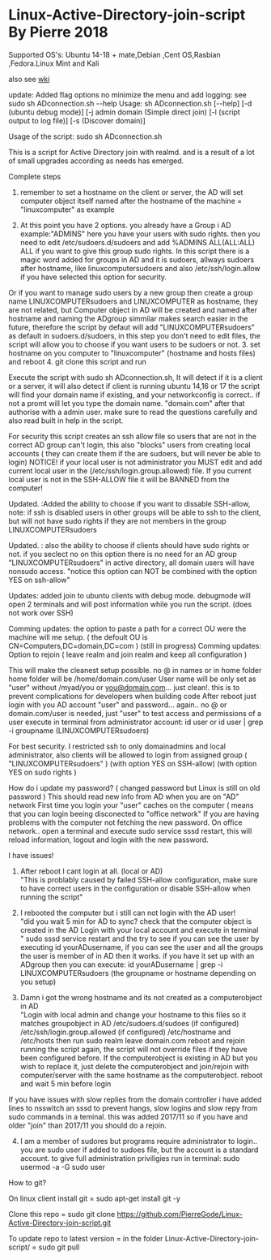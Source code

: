 # Linux-Active-Directory-join-script By Pierre 2018

Supported OS's: Ubuntu 14-18 + mate,Debian ,Cent OS,Rasbian ,Fedora.Linux Mint and Kali

also see <a href="https://github.com/PierreGode/Linux-Active-Directory-join-script/wiki">wki</a>

update: Added flag options no minimize the menu and add logging: see sudo sh ADconnection.sh --help
Usage: sh ADconnection.sh [--help] [-d (ubuntu debug mode)]
                          [-j admin domain (Simple direct join)
                          [-l (script output to log file)]
                          [-s (Discover domain)]
                          
                          

Usage of the script: sudo sh ADconnection.sh

This is a script for Active Directory join with realmd.
and is a result of a lot of small upgrades according as needs has emerged.

Complete steps

1. remember to set a hostname on the client or server, the AD will set computer object itself named after the hostname of the machine = "linuxcomputer" as example

2. At this point you have 2 options. you already have a Group i AD example:"ADMINS" here you have your users with sudo rights. then you need to edit /etc/sudoers.d/sudoers
and add   %ADMINS ALL(ALL:ALL) ALL if you want to give this group sudo rights.
In this script there is a magic word added for groups in AD and it is sudoers, allways sudoers after hostname, like linuxcomputersudoers
and also /etc/ssh/login.allow if you have selected this option for security.

Or if you want to manage sudo users by a new group then create a group name LINUXCOMPUTERsudoers and LINUXCOMPUTER as hostname, they are not related, but Computer object in AD will be created and named after hostname and naming the ADgroup simmilar makes search easier in the future, therefore the script by defaut will add "LINUXCOMPUTERsudoers" as default in sudoers.d/sudoers, in this step you don't need to edit files, the script will allow you to choose if you want users to be sudoers or not.
3. set hostname on you computer to "linuxcomputer" (hostname and hosts files) and reboot
4. git clone this script and run

Execute the script with sudo sh ADconnection.sh, It will detect if it is a client or a server, it will also detect if client is running ubuntu 14,16 or 17
the script will find your domain name if existing, and your networkconfig is correct.. if not a promt will let you type the domain name. "domain.com"
after that authorise with a admin user.
make sure to read the questions carefully and also read built in help in the script.

For security this script creates an ssh allow file so users that are not in the correct AD group can't login,
this also "blocks" users from creating local accounts ( they can create them if the are sudoers, but will never be able to login)
NOTICE! if your local user is not administrator you MUST edit and add current local user in the  (/etc/ssh/login.group.allowed) file.
If you current local user is not in the SSH-ALLOW file it will be BANNED from the computer!

Updated. :Added the ability to choose if you want to dissable SSH-allow,
note: if ssh is disabled users in other groups will be able to ssh to the client, but will not have sudo rights if they are not members in the group LINUXCOMPUTERsudoers

Updated. :
also the ability to choose if clients should have sudo rights or not.
if you seclect no on this option there is no need for an AD group "LINUXCOMPUTERsudoers" in active directory, all domain users
will have nonsudo access. "notice this option can NOT be combined with the option YES on ssh-allow"

Updates:
added join to ubuntu clients with debug mode. 
debugmode will open 2 terminals and will post information while you run the script.
(does not work over SSH)

Comming updates: the option to paste a path for a correct OU were the machine will me setup. ( the defoult OU is CN=Computers,DC=domain,DC=com ) (still in progress)
Comming updates: Option to rejoin ( leave realm and join realm and keep all configuration )


This will make the cleanest setup possible. no @ in names or in home folder
home folder will be /home/domain.com/user
User name will be only set as "user" without /myad/you or you@domain.com... just clean!. this is to prevent complications for developers when building code
After reboot just login with you AD account "user" and password... again.. no @ or domain.com/user is needed, just "user"
to test access and permissions of a user execute in terminal from administrator account: id user or id user | grep -i groupname (LINUXCOMPUTERsudoers)

For best security. I restricted ssh to only domainadmins and local administrator, also clients will be allowed to login from assigned group ( "LINUXCOMPUTERsudoers" ) (with option YES on SSH-allow) (with option YES on sudo rights )


How do i update my password?
( changed password but Linux is still on old password ) 
This should read new info from AD when you are on "AD" network
First time you login your "user" caches on the computer ( means that you can login beeing disconected to "office network"
If you are having problems with the computer not fetching the new password. On office network.. open a terminal and execute sudo service sssd restart, this will reload information, logout and login with the new password.

I have issues!

1. After reboot I cant login at all. (local or AD)  
"This is problably caused by failed SSH-allow configuration, make sure to have correct users in the configuration or disable SSH-allow when running the script" 

2. I rebooted the computer but i still can not login with the AD user!   
"did you wait 5 min for AD to sync?
check that the computer object is created in the AD
Login with your local account and execute in terminal " sudo sssd service restart   and the try to see if you can see the user by executing id yourADusername, if you can see the user and all the groups the user is member of in AD then it works. if you have it set up with an ADgroup then you can execute: 
id yourADusername | grep -i LINUXCOMPUTERsudoers (the groupname or hostname depending on you setup)

3. Damn i got the wrong hostname and its not created as a computerobject in AD   
"Login with local admin and change your hostname to this files so it matches groupobject in AD /etc/sudoers.d/sudoes (if configured)    /etc/ssh/login.group.allowed (if configured)   /etc/hostname  and /etc/hosts
then run sudo realm leave domain.com reboot and rejoin running the script again, the script will not override files if they have been configured before.
If the computerobject is existing in AD but you wish to replace it, just delete the computerobject and join/rejoin with computer/server with the same hostname as the computerobject.
reboot and wait 5 min before login

If you have issues with slow replies from the domain controller i have added lines to nsswitch an sssd to prevent hangs, slow logins and slow repy from sudo commands in a teminal. this was added 2017/11 so if you have and older "join" than 2017/11 you should do a rejoin.

4. I am a member of sudores but programs require administrator to login..
you are sudo user if added to sudoes file, but the account is a standard account. to give full administration priviligies
run in terminal: sudo usermod -a -G sudo user

How to git?

On linux client install git = sudo apt-get install git -y

Clone this repo = sudo git clone https://github.com/PierreGode/Linux-Active-Directory-join-script.git

To update repo to latest version = in the folder Linux-Active-Directory-join-script/ = sudo git pull



